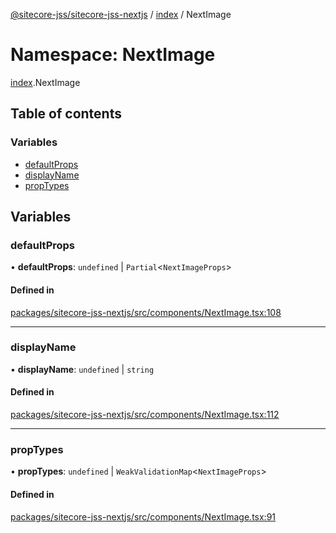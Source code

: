[@sitecore-jss/sitecore-jss-nextjs](../README.md) / [index](index.md) / NextImage

# Namespace: NextImage

[index](index.md).NextImage

## Table of contents

### Variables

- [defaultProps](index.NextImage.md#defaultprops)
- [displayName](index.NextImage.md#displayname)
- [propTypes](index.NextImage.md#proptypes)

## Variables

### defaultProps

• **defaultProps**: `undefined` \| `Partial`\<`NextImageProps`\>

#### Defined in

[packages/sitecore-jss-nextjs/src/components/NextImage.tsx:108](https://github.com/Sitecore/jss/blob/71482ee0c/packages/sitecore-jss-nextjs/src/components/NextImage.tsx#L108)

___

### displayName

• **displayName**: `undefined` \| `string`

#### Defined in

[packages/sitecore-jss-nextjs/src/components/NextImage.tsx:112](https://github.com/Sitecore/jss/blob/71482ee0c/packages/sitecore-jss-nextjs/src/components/NextImage.tsx#L112)

___

### propTypes

• **propTypes**: `undefined` \| `WeakValidationMap`\<`NextImageProps`\>

#### Defined in

[packages/sitecore-jss-nextjs/src/components/NextImage.tsx:91](https://github.com/Sitecore/jss/blob/71482ee0c/packages/sitecore-jss-nextjs/src/components/NextImage.tsx#L91)
